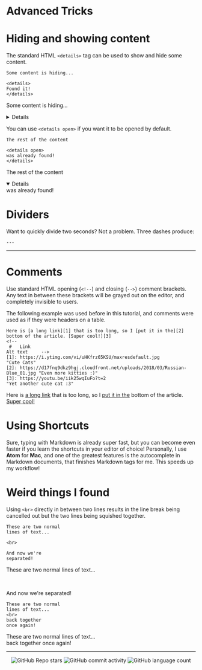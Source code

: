 # Advanced Tricks

# Hiding and showing content

The standard HTML `<details>` tag can be used to show and hide some content.

```
Some content is hiding...

<details>
Found it!
</details>
```

Some content is hiding...

<details>
Found it!
</details>

You can use `<details open>` if you want it to be opened by default.

```
The rest of the content

<details open>
was already found!
</details>
```

The rest of the content

<details open>
was already found!
</details>

# Dividers

Want to quickly divide two seconds? Not a problem. Three dashes produce:

```
---
```

---

# Comments

Use standard HTML opening (`<!--`) and closing (`-->`) comment brackets. Any text in between these brackets will be grayed out on the editor, and completely invisible to users.

The following example was used before in this tutorial, and comments were used as if they were headers on a table.

```
Here is [a long link][1] that is too long, so I [put it in the][2] bottom of the article. [Super cool!][3]             
<!--
 #   Link                                                                      Alt text     -->
[1]: https://i.ytimg.com/vi/uHKfrz65KSU/maxresdefault.jpg                      "Cute Cats"
[2]: https://d17fnq9dkz9hgj.cloudfront.net/uploads/2018/03/Russian-Blue_01.jpg "Even more kitties :)"
[3]: https://youtu.be/iik25wqIuFo?t=2                                          "Yet another cute cat :3"
```

Here is [a long link][1] that is too long, so I [put it in the][2] bottom of the article. [Super cool!][3]             
<!--
 #   Link                                                                      Alt text     -->
[1]: https://i.ytimg.com/vi/uHKfrz65KSU/maxresdefault.jpg                      "Cute Cats"
[2]: https://d17fnq9dkz9hgj.cloudfront.net/uploads/2018/03/Russian-Blue_01.jpg "Even more kitties :)"
[3]: https://youtu.be/iik25wqIuFo?t=2                                          "Yet another cute cat :3"

# Using Shortcuts

Sure, typing with Markdown is already super fast, but you can become even faster if you learn the shortcuts in your editor of choice! Personally, I use **Atom** for **Mac**, and one of the greatest features is the autocomplete in Markdown documents, that finishes Markdown tags for me. This speeds up my workflow!

<!-- WHY DOESNT IT WORK

# Formulas

```
You can use $$\LaTeX$$ to typeset formulas. A formula can be displayed inline, e.g. $$e=mc^2$$, or as a block:
$$\int_\Omega \nabla u \cdot \nabla v~dx = \int_\Omega fv~dx$$
Also check out this [LaTeX introduction](https://en.wikibooks.org/wiki/LaTeX/Mathematics).
```

You can use $$\LaTeX$$ to typeset formulas. A formula can be displayed inline, e.g. $$e=mc^2$$, or as a block:
$$\int_\Omega \nabla u \cdot \nabla v~dx = \int_\Omega fv~dx$$
Also check out this [LaTeX introduction](https://en.wikibooks.org/wiki/LaTeX/Mathematics).

###### Credit to the Formulas section: [PaperHive.org](https://paperhive.org/help/markdown) -->

# Weird things I found

Using `<br>` directly in between two lines results in the line break being cancelled out but the two lines being squished together.

```
These are two normal
lines of text...

<br>

And now we're
separated!
```

These are two normal
lines of text...

<br>

And now we're
separated!

```
These are two normal
lines of text...
<br>
back together
once again!
```

These are two normal
lines of text...
<br>
back together
once again!


<!-- Footer -->

---

<p align="center">
  <img alt="GitHub Repo stars" src="https://img.shields.io/github/stars/ayvacs/formatting?style=for-the-badge">
  <img alt="GitHub commit activity" src="https://img.shields.io/github/commit-activity/m/ayvacs/formatting?style=for-the-badge">
  <img alt="GitHub language count" src="https://img.shields.io/github/languages/count/ayvacs/formatting?style=for-the-badge">
</p>
